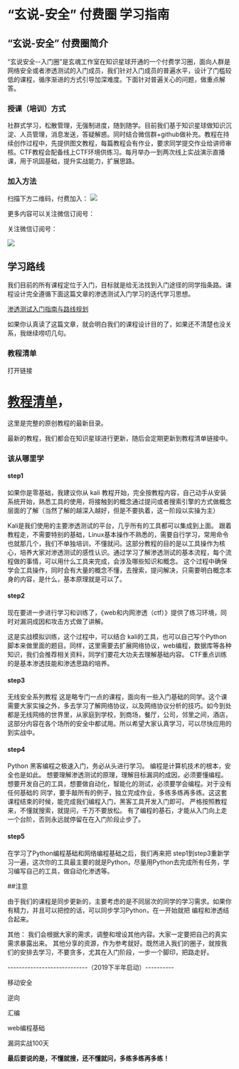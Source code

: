 
# “玄说-安全” 付费圈 学习指南

## “玄说-安全” 付费圈简介

“玄说安全--入门圈”是玄魂工作室在知识星球开通的一个付费学习圈，面向人群是网络安全或者渗透测试的入门成员，我们针对入门成员的普遍水平，设计了门槛较低的课程，循序渐进的方式引导加深难度。下面针对普遍关心的问题，做重点解答。

### 授课（培训）方式

社群式学习，松散管理，无强制进度，随到随学。目前我们基于知识星球做知识沉淀、人员管理，消息发送，答疑解惑。同时结合微信群+github做补充。教程在持续创作过程中，先提供图文教程，每篇教程会有作业，要求同学提交作业给讲师审核。CTF教程会配备线上CTF环境供练习。每月举办一到两次线上实战演示直播课，用于巩固基础，提升实战能力，扩展思路。

### 加入方法

扫描下方二维码，付费加入：
![](img/00.jpeg)

更多内容可以关注微信订阅号：

关注微信订阅号：

![](img/0.jpg)




## 学习路线

我们目前的所有课程定位于入门，目标就是给无法找到入门途径的同学指条路。课程设计完全遵循下面这篇文章的渗透测试入门学习的迭代学习思想。

[渗透测试入门指南与路线规划](https://mp.weixin.qq.com/s/4vSa5QD6m_yc_A3OkRhVFg)


如果你认真读了这篇文章，就会明白我们的课程设计目的了，如果还不清楚也没关系，我继续唠叨几句。


### 教程清单

打开链接

# [教程清单](index.md)，

 这里是完整的原创教程的最新目录。

最新的教程，我们都会在知识星球进行更新，随后会定期更新到教程清单链接中。

### 该从哪里学

#### step1
如果你是零基础，我建议你从 kali 教程开始，完全按教程内容，自己动手从安装系统开始，熟悉工具的使用，将接触到的概念通过提问或者搜索引擎的方式做概念层面的了解（当然了解的越深入越好，但是不要执着，这一阶段以实操为主）

Kali是我们使用的主要渗透测试的平台，几乎所有的工具都可以集成到上面。
跟着教程走，不需要特别的基础，Linux基本操作不熟悉的，需要自行学习，常用命令也就那几个，我们不单独培训，不懂就问。这部分教程的目的是以工具操作为核心，培养大家对渗透测试的感性认识。通过学习了解渗透测试的基本流程，每个流程做的事情，可以用什么工具来完成，会涉及哪些知识和概念。 这个过程中确保学会工具操作，同时会有大量的概念不懂，去搜索，提问解决，只需要明白概念本身的内容，是什么，基本原理就是可以了。

#### step2

现在要进一步进行学习和训练了，《web和内网渗透（ctf）》提供了练习环境，同时对漏洞成因和攻击方式做了讲解。

这是实战模拟训练，这个过程中，可以结合 kali的工具，也可以自己写个Python脚本来做里面的题目。同样，这里需要去扩展网络协议，web编程，数据库等各种知识，我们会推荐相关资料，同学们要花大功夫去理解基础内容。
CTF重点训练的是基本渗透技能和渗透思路的培养。

#### step3 
无线安全系列教程
这是略专门一点的课程，面向有一些入门基础的同学。这个课需要大家实操之外，多去学习了解网络协议，以及网络协议分析的技巧。如今到处都是无线网络的世界里，从家庭到学校，到商场，餐厅，公司，邻里之间，酒店，这部分内容在各个场所的安全中都试用。所以希望大家认真学习，可以尽快应用的到实战中。

#### step4
Python 黑客编程之极速入门，务必从头进行学习。
  编程是计算机技术的根本，安全也是如此。 想要理解渗透测试的原理，理解目标漏洞的成因，必须要懂编程。想要开发自己的工具，想要做自动化，智能化的测试，必须要学会编程。对于没有任何基础的 同学，要手敲所有的例子，独立完成作业，多练多练再多练。这这套课程结束的时候，能完成我们编程入门，黑客工具开发入门即可。 严格按照教程来，不懂就搜索，就提问，千万不要放松。
有了编程的基石，才能从入门向上走一个台阶，否则永远就停留在在入门阶段止步了。

#### step5

在学习了Python编程基础和网络编程基础之后，我们再来把 step1到step3重新学习一遍，这次你的工具最主要的就是Python，尽量用Python去完成所有任务，学习编写自己的工具，做自动化渗透等。

##注意

由于我们的课程是同步更新的，主要考虑的是不同层次的同学的学习需求。如果你有精力，并且可以把控的话，可以同步学习Python，在一开始就把 编程和渗透结合起来。





其他：
我们会根据大家的需求，调整和增设其他内容。大家一定要把自己的真实需求暴露出来。
其他分享的资源，作为参考就好。既然进入我们的圈子，就按我们的安排去学习，不要贪多，尤其在入门阶段，一步一个脚印，把路走好。

----------------------------（2019下半年启动）----------

移动安全

逆向

汇编

web编程基础

漏洞实战100天

<b>最后要说的是，不懂就搜，还不懂就问，多练多练再多练！</b>
